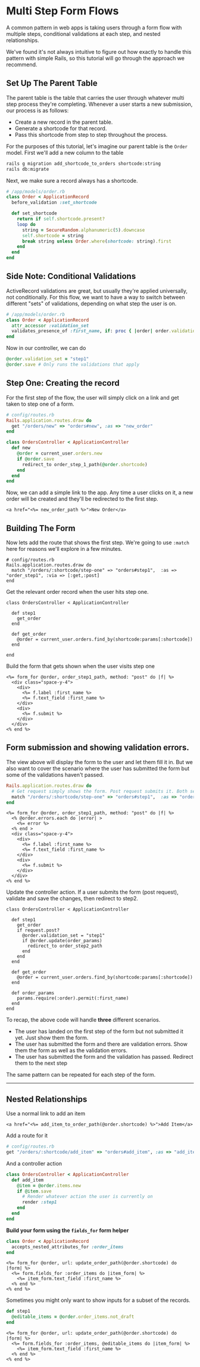 # Multi Step Form Flows

A common pattern in web apps is taking users through a form flow with multiple steps, conditional validations at each step, and nested relationships.

We've found it's not always intuitive to figure out how exactly to handle this pattern with simple Rails, so this tutorial will go through the approach we recommend.

## Set Up The Parent Table

The parent table is the table that carries the user through whatever multi step process they're completing. Whenever a user starts a new submission, our process is as follows:

- Create a new record in the parent table. 
- Generate a shortcode for that record.
- Pass this shortcode from step to step throughout the process.

For the purposes of this tutorial, let's imagine our parent table is the `Order` model. First we'll add a new column to the table

```bash
rails g migration add_shortcode_to_orders shortcode:string
rails db:migrate
```

Next, we make sure a record always has a shortcode.

```ruby
# /app/models/order.rb
class Order < ApplicationRecord
  before_validation :set_shortcode

  def set_shortcode
    return if self.shortcode.present?
    loop do
      string = SecureRandom.alphanumeric(5).downcase
      self.shortcode = string
      break string unless Order.where(shortcode: string).first
    end
  end
end
```

## Side Note: Conditional Validations

ActiveRecord validations are great, but usually they're applied universally, not conditionally. For this flow, we want to have a way to switch between different "sets" of validations, depending on what step the user is on.


```ruby
# /app/models/order.rb
class Order < ApplicationRecord
  attr_accessor :validation_set
  validates_presence_of :first_name, if: proc { |order| order.validation_set == "step1" }
end
```

Now in our controller, we can do 

```ruby
@order.validation_set = "step1"
@order.save # Only runs the validations that apply
```

## Step One: Creating the record

For the first step of the flow, the user will simply click on a link and get taken to step one of a form.

```ruby
# config/routes.rb
Rails.application.routes.draw do
  get "/orders/new" => "orders#new", :as => "new_order"
end
```

```ruby
class OrdersController < ApplicationController
  def new
    @order = current_user.orders.new
    if @order.save 
      redirect_to order_step_1_path(@order.shortcode)
    end
  end
end
```

Now, we can add a simple link to the app. Any time a user clicks on it, a new order will be created and they'll be redirected to the first step.

```
<a href="<%= new_order_path %>">New Order</a>
```

## Building The Form

Now lets add the route that shows the first step. We're going to use `:match` here for reasons we'll explore in a few minutes.

```
# config/routes.rb
Rails.application.routes.draw do
  match "/orders/:shortcode/step-one" => "orders#step1",  :as => "order_step1", :via => [:get,:post]
end
```

Get the relevant order record when the user hits step one. 

```
class OrdersController < ApplicationController

  def step1
    get_order
  end

  def get_order
    @order = current_user.orders.find_by(shortcode:params[:shortcode])
  end

end
```

Build the form that gets shown when the user visits step one

```erb
<%= form_for @order, order_step1_path, method: "post" do |f| %>
  <div class="space-y-4">
    <div>
      <%= f.label :first_name %>
      <%= f.text_field :first_name %>
    </div>
    <div>
      <%= f.submit %>
    </div>
  </div>
<% end %> 
```

## Form submission and showing validation errors.

The view above will display the form to the user and let them fill it in. But we also want to cover the scenario where the user has submitted the form but some of the validations haven't passed. 

```ruby
Rails.application.routes.draw do
  # Get request simply shows the form. Post request submits it. Both serve the step1.html.erb partial
  match "/orders/:shortcode/step-one" => "orders#step1",  :as => "order_step1", :via => [:get,:post]
end
```

```erb
<%= form_for @order, order_step1_path, method: "post" do |f| %>
  <% @order.errors.each do |error| >
    <%= error %>
  <% end >
  <div class="space-y-4">
    <div>
      <%= f.label :first_name %>
      <%= f.text_field :first_name %>
    </div>
    <div>
      <%= f.submit %>
    </div>
  </div>
<% end %> 
```

Update the controller action. If a user submits the form (post request), validate and save the changes, then redirect to step2.

```
class OrdersController < ApplicationController

  def step1
    get_order
    if request.post?
      @order.validation_set = "step1"
      if @order.update(order_params)
        redirect_to order_step2_path
      end
    end
  end

  def get_order
    @order = current_user.orders.find_by(shortcode:params[:shortcode])
  end

  def order_params
    params.require(:order).permit(:first_name)
  end
end
```

To recap, the above code will handle **three** different scenarios. 

- The user has landed on the first step of the form but not submitted it yet. Just show them the form.
- The user has submitted the form and there are validation errors. Show them the form as well as the validation errors.
- The user has submitted the form and the validation has passed. Redirect them to the next step

The same pattern can be repeated for each step of the form. 

---

## Nested Relationships

Use a normal link to add an item

```erb
<a href="<%= add_item_to_order_path(@order.shortcode) %>">Add Item</a>
```

Add a route for it

```ruby
# config/routes.rb
get "/orders/:shortcode/add_item" => "orders#add_item", :as => "add_item"
```
And a controller action

```ruby
class OrdersController < ApplicationController
  def add_item
    @item = @order.items.new
    if @item.save 
      # Render whatever action the user is currently on
      render :step1
    end
  end
end
```

**Build your form using the `fields_for` form helper**

```ruby
class Order < ApplicationRecord
  accepts_nested_attributes_for :order_items
end
```

```erb
<%= form_for @order, url: update_order_path(@order.shortcode) do |form| %>
  <%= form.fields_for :order_items do |item_form| %>
    <%= item_form.text_field :first_name %> 
  <% end %>
<% end %>
```

Sometimes you might only want to show inputs for a subset of the records.

```ruby
def step1
  @editable_items = @order.order_items.not_draft
end
```

```erb
<%= form_for @order, url: update_order_path(@order.shortcode) do |form| %>
  <%= form.fields_for :order_items, @editable_items do |item_form| %>
    <%= item_form.text_field :first_name %> 
  <% end %>
<% end %>
```